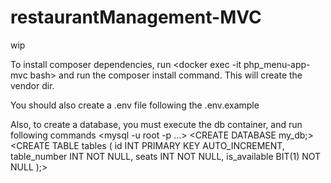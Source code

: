 # restaurantManagement-MVC
wip

To install composer dependencies, run
<docker exec -it php_menu-app-mvc bash> and run the composer install command. This will create the vendor dir.

You should also create a .env file following the .env.example

Also, to create a database, you must execute the db container, and run following commands
<mysql -u root -p ...>
<CREATE DATABASE my_db;>
<CREATE TABLE tables (
    id INT PRIMARY KEY AUTO_INCREMENT,
    table_number INT NOT NULL,
    seats INT NOT NULL,
    is_available BIT(1) NOT NULL
  );>
